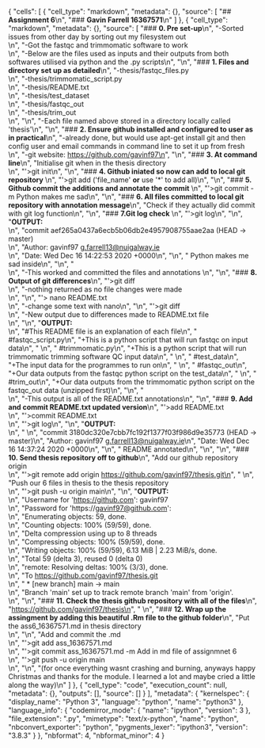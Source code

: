 {
 "cells": [
  {
   "cell_type": "markdown",
   "metadata": {},
   "source": [
    "## **Assignment 6**\n",
    "### **Gavin Farrell 16367571**\n"
   ]
  },
  {
   "cell_type": "markdown",
   "metadata": {},
   "source": [
    "### **0. Pre set-up**\n",
    "-Sorted issues from other day by sorting out my filesystem out <br/>\n",
    "-Got the fastqc and trimmomatic software to work <br/>\n",
    "-Below are the files used as inputs and their outputs from both softwares utilised via python and the .py scripts\n",
    "\n",
    "### **1. Files and directory set up as detailed**\n",
    "-thesis/fastqc_files.py <br/>\n",
    "-thesis/trimmomatic_script.py <br/>\n",
    "-thesis/README.txt <br/>\n",
    "-thesis/test_dataset <br/>\n",
    "-thesis/fastqc_out <br/>\n",
    "-thesis/trim_out <br/>\n",
    "\n",
    "-Each file named above stored in a directory locally called 'thesis'\n",
    "\n",
    "### **2. Ensure github installed and configured to user as in practical**\n",
    "-already done, but would use apt-get install git and then config user and email commands in command line to set it up from fresh <br/>\n",
    "-git website: https://github.com/gavinf97\n",
    "\n",
    "### **3. At command line**\n",
    "Initialise git when in the thesis directory <br/>\n",
    "'>git init\n",
    "\n",
    "### **4. Github iniated so now can add to local git repository** \n",
    "'>git add ('file_name' **or** use '*' to add all)\n",
    "\n",
    "### **5. Github commit the additions and annotate the commit** \n",
    "'>git commit -m Python makes me sad\n",
    "\n",
    "### **6. All files committed to local git repository with annotation message**\n",
    "Check if they actually did commit with git log function\n",
    "\n",
    "### **7.Git log check** \n",
    "'>git log\n",
    "\n",
    "**OUTPUT:** <br/>\n",
    "commit aef265a0437a6ecb5b06db2e4957908755aae2aa (HEAD -> master)<br/>\n",
    "Author: gavinf97 <g.farrell13@nuigalway.ie><br/>\n",
    "Date:   Wed Dec 16 14:22:53 2020 +0000\n",
    "\n",
    "    Python makes me sad inside\n",
    "\n",
    "<br>\n",
    "-This worked and committed the files and annotations \n",
    "\n",
    "### **8. Output of git differences**\n",
    "'>git diff<br>\n",
    "-nothing returned as no file changes were made <br>\n",
    "\n",
    "'> nano README.txt <br>\n",
    "-change some text with nano\n",
    "\n",
    "'>git diff <br>\n",
    "-New output due to differences made to README.txt file <br>\n",
    "\n",
    "**OUTPUT:** <br/>\n",
    "#This README file is an explanation of each file\n",
    " #fastqc_script.py\n",
    "+This is a python script that will run fastqc on input data\n",
    " \n",
    " #trimmomatic.py\n",
    "+This is a python script that will run trimmomatic trimming software QC input data\n",
    " \n",
    " #test_data\n",
    "+The input data for the programmes to run on\n",
    " \n",
    " #fastqc_out\n",
    "+Our data outputs from the fastqc python script on the test_data\n",
    " \n",
    " #trim_out\n",
    "+Our data outputs from the trimmomatic python script on the fastqc_out data (unzipped first)\n",
    "\n",
    "<br>\n",
    "-This output is all of the README.txt annotations\n",
    "\n",
    "### **9. Add and commit README.txt updated version**\n",
    "'>add README.txt <br>\n",
    "'>commit README.txt<br>\n",
    "'>git log\n",
    "\n",
    "**OUTPUT:** <br/>\n",
    "    \n",
    "commit 3180dc320e7cbb7fc192f1377f03f986d9e35773 (HEAD -> master)\n",
    "Author: gavinf97 <g.farrell13@nuigalway.ie>\n",
    "Date:   Wed Dec 16 14:37:24 2020 +0000\n",
    "\n",
    "    README annotated\n",
    "\n",
    "\n",
    "### **10. Send thesis repository off to github**\n",
    "Add our github repository origin <br/>\n",
    "'>git remote add origin https://github.com/gavinf97/thesis.git\n",
    "    \n",
    "Push our 6 files in thesis to the thesis repository <br/>\n",
    "'>git push -u origin main\n",
    "\n",
    "**OUTPUT:** <br/>\n",
    "Username for 'https://github.com': gavinf97 <br/>\n",
    "Password for 'https://gavinf97@github.com': <br/>\n",
    "Enumerating objects: 59, done. <br/>\n",
    "Counting objects: 100% (59/59), done. <br/>\n",
    "Delta compression using up to 8 threads <br/>\n",
    "Compressing objects: 100% (59/59), done. <br/>\n",
    "Writing objects: 100% (59/59), 6.13 MiB | 2.23 MiB/s, done. <br/>\n",
    "Total 59 (delta 3), reused 0 (delta 0) <br/>\n",
    "remote: Resolving deltas: 100% (3/3), done. <br/>\n",
    "To https://github.com/gavinf97/thesis.git <br/>\n",
    " * [new branch]      main -> main <br/>\n",
    "Branch 'main' set up to track remote branch 'main' from 'origin'. <br/>\n",
    "\n",
    "### **11. Check the thesis github repository with all of the files**\n",
    "https://github.com/gavinf97/thesis\n",
    "    \n",
    "### **12. Wrap up the assingment by  adding this beautiful .Rm file to the github folder**\n",
    "Put the ass6_16367571.md in thesis directory <br>\n",
    "\n",
    "Add and commit the .md <br>\n",
    "'>git add ass_16367571.md <br>\n",
    "'>git commit ass_16367571.md -m Add in md file of assignmnet 6 <br>\n",
    "'>git push -u origin main<br>\n",
    "\n",
    "(for once everything wasnt crashing and burning, anyways happy Christmas and thanks for the module. I learned a lot and maybe cried a little along the way)\n"
   ]
  },
  {
   "cell_type": "code",
   "execution_count": null,
   "metadata": {},
   "outputs": [],
   "source": []
  }
 ],
 "metadata": {
  "kernelspec": {
   "display_name": "Python 3",
   "language": "python",
   "name": "python3"
  },
  "language_info": {
   "codemirror_mode": {
    "name": "ipython",
    "version": 3
   },
   "file_extension": ".py",
   "mimetype": "text/x-python",
   "name": "python",
   "nbconvert_exporter": "python",
   "pygments_lexer": "ipython3",
   "version": "3.8.3"
  }
 },
 "nbformat": 4,
 "nbformat_minor": 4
}
